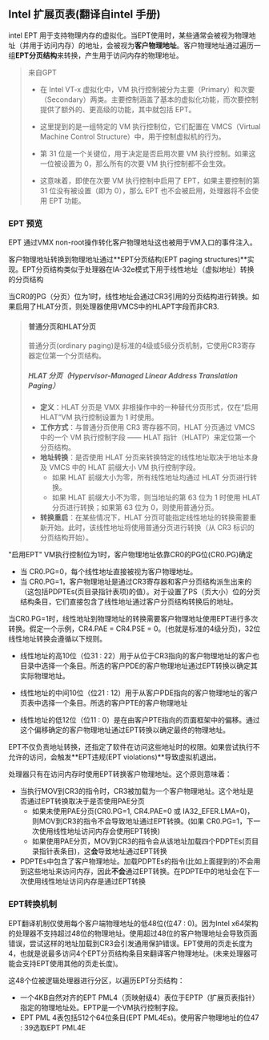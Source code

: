 ## Intel 扩展页表(翻译自intel 手册)

intel EPT 用于支持物理内存的虚拟化。当EPT使用时，某些通常会被视为物理地址（并用于访问内存）的地址，会被视为**客户物理地址**。客户物理地址通过遍历一组**EPT分页结构**来转换，产生用于访问内存的物理地址。

> 来自GPT
>
> - 在 Intel VT-x 虚拟化中，VM 执行控制被分为主要（Primary）和次要（Secondary）两类。主要控制涵盖了基本的虚拟化功能，而次要控制提供了额外的、更高级的功能，其中就包括 EPT。
>
> - 这里提到的是一组特定的 VM 执行控制位，它们配置在 VMCS（Virtual Machine Control Structure）中，用于控制虚拟机的行为。
> - 第 31 位是一个关键位，用于决定是否启用次要 VM 执行控制。如果这一位被设置为 0，那么所有的次要 VM 执行控制都不会生效。
> - 这意味着，即使在次要 VM 执行控制中启用了 EPT，如果主要控制的第 31 位没有被设置（即为 0），那么 EPT 也不会被启用，处理器将不会使用 EPT 功能。
>
> 

### EPT 预览 

EPT 通过VMX non-root操作转化客户物理地址这也被用于VM入口的事件注入。

客户物理地址转换到物理地址通过**EPT分页结构(EPT paging structures)**实现。EPT分页结构类似于处理器在IA-32e模式下用于线性地址（虚拟地址）转换的分页结构

当CR0的PG（分页）位为1时，线性地址会通过CR3引用的分页结构进行转换。如果启用了HLAT分页，则处理器使用VMCS中的HLAPT字段而非CR3.

> #### 普通分页和HLAT分页
>
> 普通分页(ordinary paging)是标准的4级或5级分页机制，它使用CR3寄存器定位第一个分页结构。
>
> ##### HLAT 分页（Hypervisor-Managed Linear Address Translation Paging）
>
> - **定义**：HLAT 分页是 VMX 非根操作中的一种替代分页形式，仅在“启用 HLAT”VM 执行控制设置为 1 时使用。
> - **工作方式**：与普通分页使用 CR3 寄存器不同，HLAT 分页通过 VMCS 中的一个 VM 执行控制字段 —— HLAT 指针（HLATP）来定位第一个分页结构。
> - **地址转换**：是否使用 HLAT 分页来转换特定的线性地址取决于地址本身及 VMCS 中的 HLAT 前缀大小 VM 执行控制字段。
>   - 如果 HLAT 前缀大小为零，所有线性地址均通过 HLAT 分页进行转换。
>   - 如果 HLAT 前缀大小不为零，则当地址的第 63 位为 1 时使用 HLAT 分页进行转换；如果第 63 位为 0，则使用普通分页。
> - **转换重启**：在某些情况下，HLAT 分页可能指定线性地址的转换需要重新开始。此时，该线性地址将使用普通分页进行转换（从 CR3 标识的分页结构开始）。

"启用EPT" VM执行控制位为1时，客户物理地址依靠CR0的PG位(CR0.PG)确定

- 当 CR0.PG=0，每个线性地址直接被视为客户物理地址。
- 当 CR0.PG=1，客户物理地址是通过CR3寄存器和客户分页结构派生出来的（这包括PDPTEs(页目录指针表项)的值）。对于设置了PS（页大小）位的分页结构条目，它们直接包含了线性地址通过客户分页结构转换后的地址。

当CR0.PG=1时，线性地址到物理地址的转换需要客户物理地址使用EPT进行多次转换。假定一个示例，CR4.PAE = CR4.PSE = 0。(也就是标准的4级分页)，32位线性地址转换会遵循以下规则。

- 线性地址的高10位（位31 : 22）用于从位于CR3指向的客户物理地址的客户也目录中选择一个条目。所选的客户PDE的客户物理地址通过EPT转换以确定其实际物理地址。
- 线性地址的中间10位（位21 : 12）用于从客户PDE指向的客户物理地址的客户页表中选择一个条目。所选的客户PTE的客户物理地址

- 线性地址的低12位（位11 : 0）是在由客户PTE指向的页面框架中的偏移。通过这个偏移确定的客户物理地址通过EPT转换以确定最终的物理地址。

EPT不仅负责地址转换，还指定了软件在访问这些地址时的权限。如果尝试执行不允许的访问，会触发**EPT违规(EPT violations)**导致虚拟机退出。

处理器只有在访问内存时使用EPT转换客户物理地址。这个原则意味着：

- 当执行MOV到CR3的指令时，CR3被加载为一个客户物理地址。这个地址是否通过EPT转换取决于是否使用PAE分页
  - 如果未使用PAE分页(CR0.PG=1, CR4.PAE=0 或 IA32_EFER.LMA=0)，则MOV到CR3的指令不会导致地址通过EPT转换。(如果 CR0.PG=1，下一次使用线性地址访问内存会使用EPT转换)
  - 如果使用PAE分页，MOV到CR3的指令会从该地址加载四个PDPTEs(页目录指针表条目)，这**会**导致地址通过EPT转换
- PDPTEs中包含了客户物理地址。加载PDPTEs的指令(比如上面提到的)不会用到这些地址来访问内存，因此**不会**通过EPT转换。在PDPTE中的地址会在下一次使用线性地址访问内存是通过EPT转换

### EPT转换机制

EPT翻译机制仅使用每个客户端物理地址的低48位(位47 : 0)。因为Intel x64架构的处理器不支持超过48位的物理地址。使用超过48位的客户物理地址会导致页面错误，尝试这样的地址加载到CR3会引发通用保护错误。EPT使用的页走长度为4，也就是说最多访问4个EPT分页结构条目来翻译客户物理地址。(未来处理器可能会支持EPT使用其他的页走长度)。

这48个位被逻辑处理器进行分区，以遍历EPT分页结构：

- 一个4KB自然对齐的EPT PML4（页映射级4）表位于EPTP（扩展页表指针）指定的物理地址处。EPTP是一个VM执行控制字段。
- EPT PML 4表包括512个64位条目(EPT PML4Es)。使用客户物理地址的位47 : 39选取EPT PML4E


